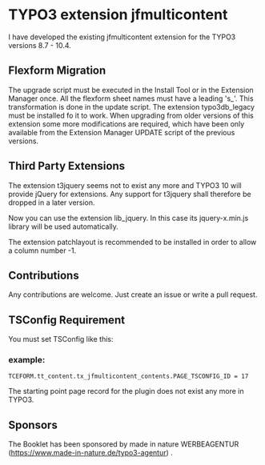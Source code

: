 # TYPO3 extension jfmulticontent

I have developed the existing jfmulticontent extension for the TYPO3 versions 8.7 - 10.4.

## Flexform Migration

The upgrade script must be executed in the Install Tool or in the Extension Manager once. All the flexform sheet names must have a leading 's_'. This transformation is done in the update script. The extension typo3db_legacy must be installed fo it to work. When upgrading from older versions of this extension some more modifications are required, which have been only available from the Extension Manager UPDATE script of the previous versions.

## Third Party Extensions

The extension t3jquery seems not to exist any more and TYPO3 10 will provide jQuery for extensions. Any support for t3jquery shall therefore be dropped in a later version.

Now you can use the extension lib_jquery. In this case its jquery-x.min.js library will be used automatically.

The extension patchlayout is recommended to be installed in order to allow a column number -1.

## Contributions

Any contributions are welcome. Just create an issue or write a pull request.


## TSConfig Requirement

You must set TSConfig like this:
### example:
```
TCEFORM.tt_content.tx_jfmulticontent_contents.PAGE_TSCONFIG_ID = 17

```

The starting point page record for the plugin does not exist any more in TYPO3.

## Sponsors

The Booklet has been sponsored by made in nature WERBEAGENTUR (https://www.made-in-nature.de/typo3-agentur) .

